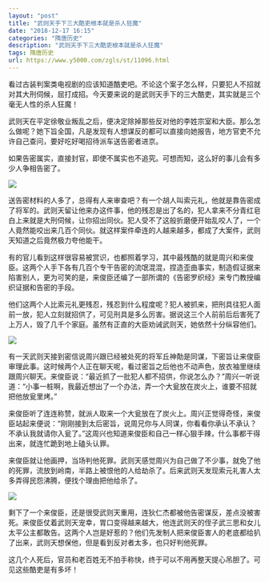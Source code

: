 ```yaml
---
layout: "post"
title: "武则天手下三大酷吏根本就是杀人狂魔"
date: "2018-12-17 16:15"
categories: "隋唐历史"
description: "武则天手下三大酷吏根本就是杀人狂魔"
tags: 隋唐历史
url: https://www.y5000.com/zgls/st/11096.html
---
```






看过古装判案类电视剧的应该知道酷吏吧。不论这个案子怎么样，只要犯人不招就对其大刑伺候，屈打成招。今天要来说的是武则天手下的三大酷吏，其实就是三个毫无人性的杀人狂魔！

武则天在平定徐敬业叛乱之后，便决定除掉那些反对他的李姓宗室和大臣。那么怎么做呢？她下旨全国，凡是发现有人想谋反的都可以直接向她报告，地方官吏不允许自己查问，要好吃好喝招待派车送告密者进京。

如果告密属实，直接封官，即使不属实也不追究。可想而知，这么好的事儿会有多少人争相告密了。

![](https://img.y5000.com/uploads/allimg/170117/8-1F11G45444113.jpg)

送告密材料的人多了，总得有人来审查吧？有一个胡人叫索元礼，他就是靠告密成了将军的。武则天留让他来办这件事，他的残忍是出了名的，犯人拿来不分青红皂白上来就是大刑伺候，让你招出同伙。犯人受不了这般折磨便开始乱咬人了，一个人竟然能咬出来几百个同伙。就这样案件牵连的人越来越多，都成了大案件，武则天知道之后竟然极力夸他能干。

有的官儿看到这样很容易被赏识，也都照着学习，其中最残酷的就是周兴和来俊臣。这两个人手下各有几百个专干告密的流氓混混，捏造歪曲事实，制造假证据来陷害别人，更为可笑的是，来俊臣还编了一部所谓的《告密罗织经》来专门教授编织证据和告密的手段。

他们这两个人比索元礼更残忍，残忍到什么程度呢？犯人被抓来，把刑具往犯人面前一放，犯人立刻就招供了，可见刑具是多么厉害。据说这三个人前前后后害死了上万人，毁了几千个家庭。虽然有正直的大臣劝诫武则天，她依然十分纵容他们。

![](https://img.y5000.com/uploads/allimg/170117/8-1F11G45454O7.jpg)

有一天武则天接到密信说周兴跟已经被处死的将军丘神勣是同谋，下密旨让来俊臣审理此事。这时候两个人正在聊天呢，看过密旨之后他也不动声色，放衣袖里继续跟周兴聊天。来俊臣说：“最近抓了一批犯人都不招供，你说怎么办？”周兴一听说道：“小事一桩啊，我最近想出了一个办法，弄一个大瓮放在炭火上，谁要不招就把他放瓮里烤。”

来俊臣听了连连称赞，就派人取来一个大瓮放在了炭火上。周兴正觉得奇怪，来俊臣站起来便说：“刚刚接到太后密旨，说周兄你与人同谋，你看看你承认不承认？不承认我就请你入瓮了。”这周兴也知道来俊臣和自己一样心狠手辣，什么事都干得出来，就连忙跪到地上磕头认罪。

来俊臣就让他画押，当场判他死罪。武则天感觉周兴为自己做了不少事，就免了他的死罪，流放到岭南，半路上被恨他的人给劫杀了。后来武则天发现索元礼害人太多弄得民怨沸腾，便找个理由把他给杀了。

![](https://img.y5000.com/uploads/allimg/170117/8-1F11G4550D56.jpg)

剩下了一个来俊臣，还是很受武则天重用，连狄仁杰都被他告密谋反，差点没被害死。来俊臣仗着武则天宠幸，胃口变得越来越大，他连武则天的侄子武三思和女儿太平公主都敢告。这两个人岂是好惹的？他们先发制人把来俊臣害人的老底都给扒了出来，武则天想保他，但是看到反对者太多，也只好判他死罪。

这几个人死后，官员和老百姓无不拍手称快，终于可以不用再整天提心吊胆了。可见这些酷吏是有多坏！
